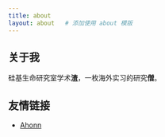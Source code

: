 ```yaml
---
title: about
layout: about   # 添加使用 about 模版
---
```


## 关于我

硅基生命研究室学术**渣**，一枚海外实习的研究**僧**。

## 友情链接

- [Ahonn](http://www.ahonn.me)